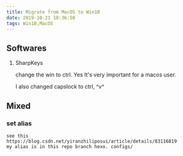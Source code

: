 ```yaml
---
title: Migrate from MacOS to Win10
date: 2019-10-21 18:36:50
tags: Win10,MacOS
---
```


## Softwares

1. SharpKeys 

    change the win to ctrl. Yes It's very important for a macos user.

    I also changed capslock to ctrl, ^v^


## Mixed

### set alias

    see this https://blog.csdn.net/yiranzhiliposui/article/details/83116819
    my alias is in this repo branch hexo. configs/
